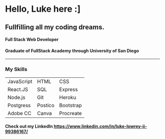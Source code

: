 # Hello, Luke here :]

## Fullfilling all my coding dreams.
#### Full Stack Web Developer

#### Graduate of FullStack Academy through University of San Diego 

--------------------------------------------

### My Skills
|              |            |               |
|--------------|------------|---------------|
| JavaScript   | HTML       | CSS           |
| React.JS     | SQL        | Express       |
| Node.js      | Git        | Heroku        |
| Postgress    | Postico    | Bootstrap     |
| Adobe CC     | Canva      | Procreate     |



#### Check out my LinkedIn https://www.linkedin.com/in/luke-lowrey-ii-99386167/
